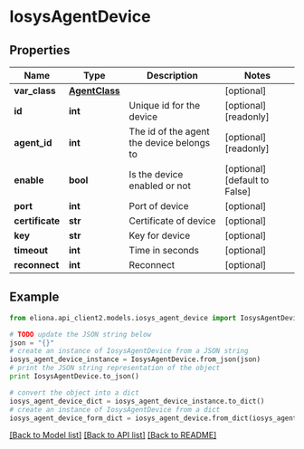 # IosysAgentDevice


## Properties

Name | Type | Description | Notes
------------ | ------------- | ------------- | -------------
**var_class** | [**AgentClass**](AgentClass.md) |  | [optional] 
**id** | **int** | Unique id for the device | [optional] [readonly] 
**agent_id** | **int** | The id of the agent the device belongs to | [optional] [readonly] 
**enable** | **bool** | Is the device enabled or not | [optional] [default to False]
**port** | **int** | Port of device | [optional] 
**certificate** | **str** | Certificate of device | [optional] 
**key** | **str** | Key for device | [optional] 
**timeout** | **int** | Time in seconds | [optional] 
**reconnect** | **int** | Reconnect | [optional] 

## Example

```python
from eliona.api_client2.models.iosys_agent_device import IosysAgentDevice

# TODO update the JSON string below
json = "{}"
# create an instance of IosysAgentDevice from a JSON string
iosys_agent_device_instance = IosysAgentDevice.from_json(json)
# print the JSON string representation of the object
print IosysAgentDevice.to_json()

# convert the object into a dict
iosys_agent_device_dict = iosys_agent_device_instance.to_dict()
# create an instance of IosysAgentDevice from a dict
iosys_agent_device_form_dict = iosys_agent_device.from_dict(iosys_agent_device_dict)
```
[[Back to Model list]](../README.md#documentation-for-models) [[Back to API list]](../README.md#documentation-for-api-endpoints) [[Back to README]](../README.md)


